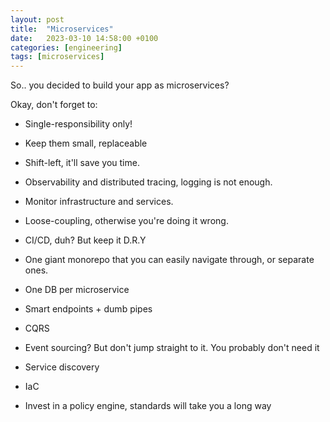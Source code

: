 ```yaml
---
layout: post
title:  "Microservices"
date:   2023-03-10 14:58:00 +0100
categories: [engineering]
tags: [microservices]
---
```


So.. you decided to build your app as microservices?

Okay, don't forget to:

- Single-responsibility only!

- Keep them small, replaceable

- Shift-left, it'll save you time.

- Observability and distributed tracing, logging is not enough.

- Monitor infrastructure and services.

- Loose-coupling, otherwise you're doing it wrong.

- CI/CD, duh? But keep it D.R.Y

- One giant monorepo that you can easily navigate through, or separate ones.

- One DB per microservice

- Smart endpoints + dumb pipes

- CQRS

- Event sourcing? But don't jump straight to it. You probably don't need it

- Service discovery

- IaC

- Invest in a policy engine, standards will take you a long way
